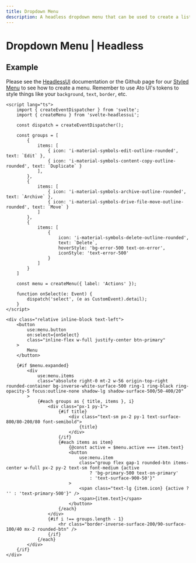 ```yaml
---
title: Dropdown Menu
description: A headless dropdown menu that can be used to create a list of actions availble through clicking a button.
---
```


<script>
    import Usage from '../Usage.svelte';
    import DropMenu from '$lib/components/dropdown-menu/DropMenu.svelte';

    const groups = [
        {
            items: [
                { icon: 'i-material-symbols-edit-outline-rounded', text: `Edit` },
                { icon: 'i-material-symbols-content-copy-outline-rounded', text: `Duplicate` }
		    ],
        },
        {
            items: [
                { icon: 'i-material-symbols-archive-outline-rounded', text: `Archive` },
			    { icon: 'i-material-symbols-drive-file-move-outline-rounded', text: `Move` }
            ]
        },
        {
            items: [
                { 
                    icon: 'i-material-symbols-delete-outline-rounded', 
                    text: `Delete`, 
                    hoverStyle: 'bg-error-500 text-on-error',
                    iconStyle: 'text-error-500' 
                }
            ]
        }
    ]
</script>

# Dropdown Menu | Headless

## Example

<Usage padding="pt-4 pb-60">
    <DropMenu {groups} width="w-[150px]" buttonIcon="i-mdi-chevron-down" />
</Usage>

Please see the [HeadlessUI](https://captaincodeman.github.io/svelte-headlessui/menu/) documentation or the Github page for our [Styled Menu](https://github.com/bennymi/ato-ui/blob/main/src/lib/components/dropdown-menu/DropMenu.svelte) to see how to create a menu. Remember to use Ato UI's tokens to style things like your `background`, `text`, `border`, etc.

```svelte showCode=true
<script lang="ts">
	import { createEventDispatcher } from 'svelte';
	import { createMenu } from 'svelte-headlessui';

	const dispatch = createEventDispatcher();

	const groups = [
        {
            items: [
                { icon: 'i-material-symbols-edit-outline-rounded', text: `Edit` },
                { icon: 'i-material-symbols-content-copy-outline-rounded', text: `Duplicate` }
		    ],
        },
        {
            items: [
                { icon: 'i-material-symbols-archive-outline-rounded', text: `Archive` },
			    { icon: 'i-material-symbols-drive-file-move-outline-rounded', text: `Move` }
            ]
        },
        {
            items: [
                { 
                    icon: 'i-material-symbols-delete-outline-rounded', 
                    text: `Delete`, 
                    hoverStyle: 'bg-error-500 text-on-error',
                    iconStyle: 'text-error-500' 
                }
            ]
        }
    ]

	const menu = createMenu({ label: 'Actions' });

	function onSelect(e: Event) {
		dispatch('select', (e as CustomEvent).detail);
	}
</script>

<div class="relative inline-block text-left">
	<button
		use:menu.button
		on:select={onSelect}
		class="inline-flex w-full justify-center btn-primary"
	>
		Menu
	</button>

	{#if $menu.expanded}
		<div
			use:menu.items
			class="absolute right-0 mt-2 w-56 origin-top-right rounded-container bg-inverse-white-surface-500 ring-1 ring-black ring-opacity-5 focus:outline-none shadow-lg shadow-surface-500/50-400/20"
		>
			{#each groups as { title, items }, i}
				<div class="px-1 py-1">
					{#if title}
						<div class="text-sm px-2 py-1 text-surface-800/80-200/80 font-semibold">
							{title}
						</div>
					{/if}
					{#each items as item}
						{@const active = $menu.active === item.text}
						<button
							use:menu.item
							class="group flex gap-1 rounded-btn items-center w-full px-2 py-2 text-sm font-medium {active
								? 'bg-primary-500 text-on-primary'
								: 'text-surface-900-50'}"
						>
							<span class="text-lg {item.icon} {active ? '' : 'text-primary-500'}" />
							<span>{item.text}</span>
						</button>
					{/each}
				</div>
				{#if i !== groups.length - 1}
					<hr class="border-inverse-surface-200/90-surface-100/40 mx-2 rounded-btn" />
				{/if}
			{/each}
		</div>
	{/if}
</div>
```